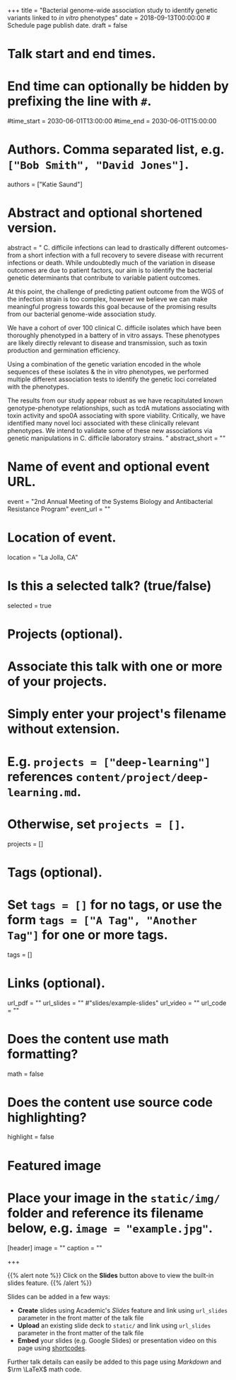 +++
title = "Bacterial genome-wide association study to identify genetic variants linked to *in vitro* phenotypes"
date = 2018-09-13T00:00:00  # Schedule page publish date.
draft = false

# Talk start and end times.
#   End time can optionally be hidden by prefixing the line with `#`.
#time_start = 2030-06-01T13:00:00
#time_end = 2030-06-01T15:00:00

# Authors. Comma separated list, e.g. `["Bob Smith", "David Jones"]`.
authors = ["Katie Saund"]

# Abstract and optional shortened version.
abstract = "
C. difficile infections can lead to drastically different outcomes- from a short infection with a full recovery to severe disease with recurrent infections or death. While undoubtedly much of the variation in disease outcomes are due to patient factors, our aim is to identify the bacterial genetic determinants that contribute to variable patient outcomes. 

At this point, the challenge of predicting patient outcome from the WGS of the infection strain is too complex, however we believe we can make meaningful progress towards this goal because of the promising results from our bacterial genome-wide association study. 

We have a cohort of over 100 clinical C. difficile isolates which have been thoroughly phenotyped in a battery of in vitro assays. These phenotypes are likely directly relevant to disease and transmission, such as toxin production and germination efficiency. 

Using a combination of the genetic variation encoded in the whole sequences of these isolates & the in vitro phenotypes, we performed multiple different association tests to identify the genetic loci correlated with the phenotypes.

The results from our study appear robust as we have recapitulated known genotype-phenotype relationships, such as tcdA mutations associating with toxin activity and spo0A associating with spore viability. Critically, we have identified many novel loci associated with these clinically relevant phenotypes. We intend to validate some of these new associations via genetic manipulations in C. difficile laboratory strains. 
"
abstract_short = ""

# Name of event and optional event URL.
event = "2nd Annual Meeting of the Systems Biology and Antibacterial Resistance Program"
event_url = ""

# Location of event.
location = "La Jolla, CA"

# Is this a selected talk? (true/false)
selected = true

# Projects (optional).
#   Associate this talk with one or more of your projects.
#   Simply enter your project's filename without extension.
#   E.g. `projects = ["deep-learning"]` references `content/project/deep-learning.md`.
#   Otherwise, set `projects = []`.
projects = []

# Tags (optional).
#   Set `tags = []` for no tags, or use the form `tags = ["A Tag", "Another Tag"]` for one or more tags.
tags = []

# Links (optional).
url_pdf = ""
url_slides = "" #"slides/example-slides"
url_video = ""
url_code = ""

# Does the content use math formatting?
math = false

# Does the content use source code highlighting?
highlight = false

# Featured image
# Place your image in the `static/img/` folder and reference its filename below, e.g. `image = "example.jpg"`.
[header]
image = ""
caption = ""

+++

{{% alert note %}}
Click on the **Slides** button above to view the built-in slides feature.
{{% /alert %}}

Slides can be added in a few ways:

- **Create** slides using Academic's *Slides* feature and link using `url_slides` parameter in the front matter of the talk file
- **Upload** an existing slide deck to `static/` and link using `url_slides` parameter in the front matter of the talk file
- **Embed** your slides (e.g. Google Slides) or presentation video on this page using [shortcodes](https://sourcethemes.com/academic/docs/writing-markdown-latex/).

Further talk details can easily be added to this page using *Markdown* and $\rm \LaTeX$ math code.
